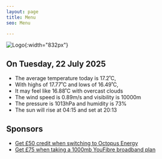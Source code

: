 ```yaml
---
layout: page
title: Menu
seo: Menu

---
```


![Logo](/images/logo.jpg){:width="832px"}

<!-- weather_marker starts -->
## On Tuesday, 22 July 2025

- The average temperature today is 17.2˚C,
- With highs of 17.77˚C and lows of 16.49˚C,
- It may feel like 16.88˚C with overcast clouds
- The wind speed is 0.89m/s and visibility is 10000m
- The pressure is 1013hPa and humidity is 73%
- The sun will rise at 04:15 and set at 20:13

<!-- weather_marker ends -->

## Sponsors

- [Get £50 credit when switching to Octopus Energy](https://bit.ly/3oD1nnS)
- [Get £75 when taking a 1000mb YouFibre broadband plan](https://aklam.io/91zWhU?)

